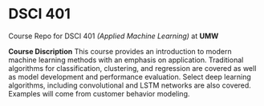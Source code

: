 # DSCI 401
Course Repo for DSCI 401 *(Applied Machine Learning)* at **UMW**

**Course Discription**
This course provides an introduction to modern machine learning methods with an emphasis on application. Traditional algorithms for classification, clustering, and regression are covered as well as model development and performance evaluation. Select deep learning algorithms, including convolutional and LSTM networks are also covered. Examples will come from customer behavior modeling.
